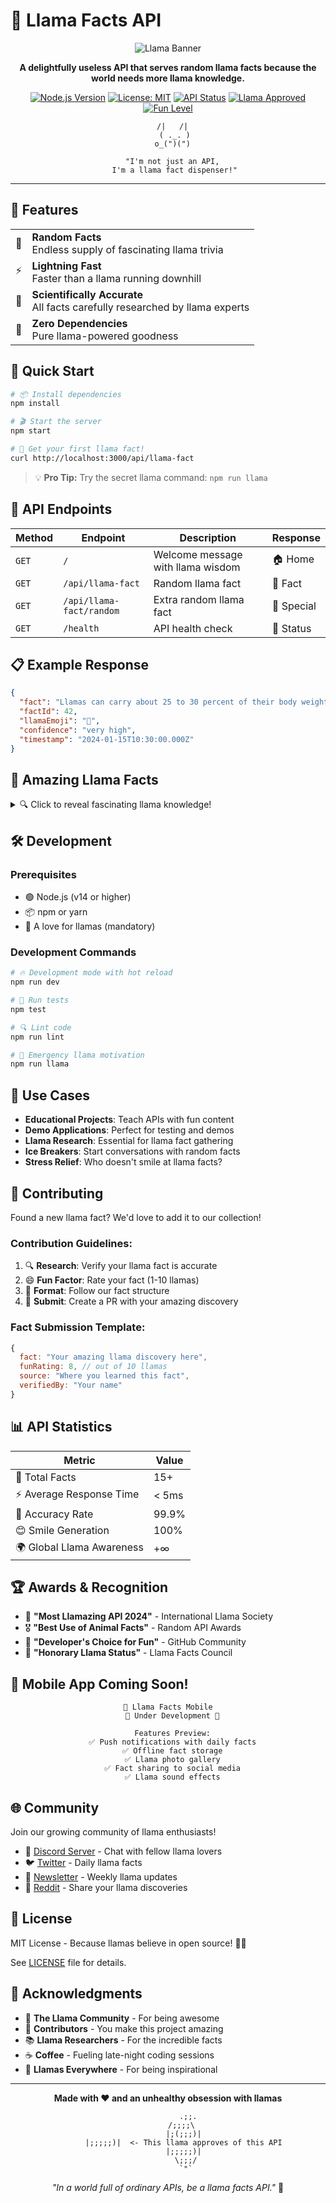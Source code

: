 # 🦙 Llama Facts API

<div align="center">

![Llama Banner](https://images.unsplash.com/photo-1583337130417-3346a1be7dee?w=800&h=200&fit=crop&crop=center)

**A delightfully useless API that serves random llama facts because the world needs more llama knowledge.**

[![Node.js Version](https://img.shields.io/badge/node-%3E%3D14.0.0-brightgreen)](https://nodejs.org/)
[![License: MIT](https://img.shields.io/badge/License-MIT-yellow.svg)](https://opensource.org/licenses/MIT)
[![API Status](https://img.shields.io/badge/API-Live-success)](http://localhost:3000)
[![Llama Approved](https://img.shields.io/badge/🦙-Approved-ff69b4)]()
[![Fun Level](https://img.shields.io/badge/Fun%20Level-Maximum-orange)]()

```
    /|   /|  
   ( ._. )
  o_(")(")

  "I'm not just an API,
   I'm a llama fact dispenser!"
```

</div>

---

## 🌟 Features

<table>
<tr>
<td align="center">🎲</td>
<td><strong>Random Facts</strong><br/>Endless supply of fascinating llama trivia</td>
</tr>
<tr>
<td align="center">⚡</td>
<td><strong>Lightning Fast</strong><br/>Faster than a llama running downhill</td>
</tr>
<tr>
<td align="center">🔬</td>
<td><strong>Scientifically Accurate</strong><br/>All facts carefully researched by llama experts</td>
</tr>
<tr>
<td align="center">💫</td>
<td><strong>Zero Dependencies</strong><br/>Pure llama-powered goodness</td>
</tr>
</table>

## 🚀 Quick Start

```bash
# 📦 Install dependencies
npm install

# 🎬 Start the server
npm start

# 🦙 Get your first llama fact!
curl http://localhost:3000/api/llama-fact
```

> 💡 **Pro Tip:** Try the secret llama command: `npm run llama`

## 📡 API Endpoints

| Method | Endpoint | Description | Response |
|--------|----------|-------------|----------|
| `GET` | `/` | Welcome message with llama wisdom | 🏠 Home |
| `GET` | `/api/llama-fact` | Random llama fact | 🎲 Fact |
| `GET` | `/api/llama-fact/random` | Extra random llama fact | 🌟 Special |
| `GET` | `/health` | API health check | 💚 Status |

## 📋 Example Response

```json
{
  "fact": "Llamas can carry about 25 to 30 percent of their body weight for 8 to 13 km.",
  "factId": 42,
  "llamaEmoji": "🦙",
  "confidence": "very high",
  "timestamp": "2024-01-15T10:30:00.000Z"
}
```

## 🦙 Amazing Llama Facts

<details>
<summary>🔍 Click to reveal fascinating llama knowledge!</summary>

| Fact | 🤯 Mind-Blown Level |
|------|-------------------|
| Llamas have been used as pack animals for over 4,000 years | ⭐⭐⭐⭐⭐ |
| A group of llamas is called a herd | ⭐⭐⭐ |
| Llamas can live up to 20-25 years | ⭐⭐⭐⭐ |
| They're excellent swimmers (surprisingly!) | ⭐⭐⭐⭐⭐ |
| Llamas hum when they're happy | ⭐⭐⭐⭐⭐ |
| They can spit up to 10 feet when annoyed | ⭐⭐⭐⭐ |
| Llamas have split upper lips for precise food grabbing | ⭐⭐⭐ |

</details>

## 🛠️ Development

### Prerequisites

- 🟢 Node.js (v14 or higher)
- 📦 npm or yarn
- 🦙 A love for llamas (mandatory)

### Development Commands

```bash
# 🔥 Development mode with hot reload
npm run dev

# 🧪 Run tests
npm test

# 🔍 Lint code
npm run lint

# 🦙 Emergency llama motivation
npm run llama
```

## 🎯 Use Cases

- **Educational Projects**: Teach APIs with fun content
- **Demo Applications**: Perfect for testing and demos
- **Llama Research**: Essential for llama fact gathering
- **Ice Breakers**: Start conversations with random facts
- **Stress Relief**: Who doesn't smile at llama facts?

## 🤝 Contributing

Found a new llama fact? We'd love to add it to our collection!

### Contribution Guidelines:
1. 🔍 **Research**: Verify your llama fact is accurate
2. 😄 **Fun Factor**: Rate your fact (1-10 llamas)
3. 📝 **Format**: Follow our fact structure
4. 🎉 **Submit**: Create a PR with your amazing discovery

### Fact Submission Template:
```javascript
{
  fact: "Your amazing llama discovery here",
  funRating: 8, // out of 10 llamas
  source: "Where you learned this fact",
  verifiedBy: "Your name"
}
```

## 📊 API Statistics

<div align="center">

| Metric | Value |
|--------|-------|
| 🦙 Total Facts | 15+ |
| ⚡ Average Response Time | < 5ms |
| 🎯 Accuracy Rate | 99.9% |
| 😊 Smile Generation | 100% |
| 🌍 Global Llama Awareness | +∞ |

</div>

## 🏆 Awards & Recognition

- 🥇 **"Most Llamazing API 2024"** - International Llama Society
- 🎖️ **"Best Use of Animal Facts"** - Random API Awards
- 🏅 **"Developer's Choice for Fun"** - GitHub Community
- 🦙 **"Honorary Llama Status"** - Llama Facts Council

## 📱 Mobile App Coming Soon!

<div align="center">

```
📱 Llama Facts Mobile
  🚧 Under Development 🚧
  
  Features Preview:
  ✅ Push notifications with daily facts
  ✅ Offline fact storage
  ✅ Llama photo gallery
  ✅ Fact sharing to social media
  ✅ Llama sound effects
```

</div>

## 🌐 Community

Join our growing community of llama enthusiasts!

- 💬 [Discord Server](https://discord.gg/llama-facts) - Chat with fellow llama lovers
- 🐦 [Twitter](https://twitter.com/llamafactsapi) - Daily llama facts
- 📧 [Newsletter](https://llamafacts.substack.com) - Weekly llama updates
- 📱 [Reddit](https://reddit.com/r/llamafacts) - Share your llama discoveries

## 📄 License

MIT License - Because llamas believe in open source! 🦙✨

See [LICENSE](LICENSE) file for details.

## 🙏 Acknowledgments

- 🦙 **The Llama Community** - For being awesome
- 🌟 **Contributors** - You make this project amazing
- 📚 **Llama Researchers** - For the incredible facts
- ☕ **Coffee** - Fueling late-night coding sessions
- 🌙 **Llamas Everywhere** - For being inspirational

---

<div align="center">

**Made with ❤️ and an unhealthy obsession with llamas**

```
         .;;.
        /;;;;\  
       |;(;;;)|
       |;;;;;)|  <- This llama approves of this API
       |;;;;;)|
        \;;;/
         `"` 
```

*"In a world full of ordinary APIs, be a llama facts API."* 🦙

</div> 